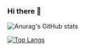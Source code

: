 ### Hi there 👋

![Anurag's GitHub stats](https://github-readme-stats.vercel.app/api?username=Maxlewa&show_icons=true&theme=radical)

[![Top Langs](https://github-readme-stats.vercel.app/api/top-langs/?username=Maxlewa&layout=compact&theme=radical)](https://github.com/anuraghazra/github-readme-stats)

